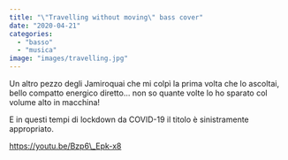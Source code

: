 ```yaml
---
title: "\"Travelling without moving\" bass cover"
date: "2020-04-21"
categories: 
  - "basso"
  - "musica"
image: "images/travelling.jpg"
---
```


Un altro pezzo degli Jamiroquai che mi colpì la prima volta che lo ascoltai, bello compatto energico diretto... non so quante volte lo ho sparato col volume alto in macchina!

E in questi tempi di lockdown da COVID-19 il titolo è sinistramente appropriato.

https://youtu.be/Bzp6\_Epk-x8
